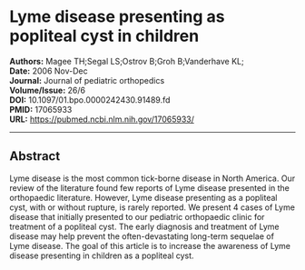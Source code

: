 # Lyme disease presenting as popliteal cyst in children

**Authors:** Magee TH;Segal LS;Ostrov B;Groh B;Vanderhave KL;  
**Date:** 2006 Nov-Dec  
**Journal:** Journal of pediatric orthopedics  
**Volume/Issue:** 26/6  
**DOI:** 10.1097/01.bpo.0000242430.91489.fd  
**PMID:** 17065933  
**URL:** https://pubmed.ncbi.nlm.nih.gov/17065933/

---

## Abstract

Lyme disease is the most common tick-borne disease in North America. Our review of the literature found few reports of Lyme disease presented in the orthopaedic literature. However, Lyme disease presenting as a popliteal cyst, with or without rupture, is rarely reported. We present 4 cases of Lyme disease that initially presented to our pediatric orthopaedic clinic for treatment of a popliteal cyst. The early diagnosis and treatment of Lyme disease may help prevent the often-devastating long-term sequelae of Lyme disease. The goal of this article is to increase the awareness of Lyme disease presenting in children as a popliteal cyst.
